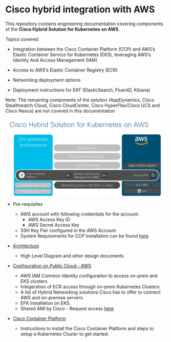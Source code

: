 
# Cisco hybrid integration with AWS

This repository contains engineering documentation covering components of the **Cisco Hybrid Solution for Kubernetes on AWS**.

Topics covered:

* Integration between the Cisco Container Platform (CCP) and AWS’s Elastic Container Service for Kubernetes (EKS), leveraging AWS’s Identity And Access Management (IAM)

* Access to AWS’s Elastic Container Registry (ECR)
  
* Networking deployment options
  
* Deployment instructions for EKF (ElasticSearch, FluentD, Kibana)


Note: The remaining components of the solution (AppDynamics, Cisco Stealthwatch Cloud, Cisco CloudCenter, Cisco HyperFlex/Cisco UCS and Cisco Nexus) are not covered in this documentation

![cisco-hybrid-aws](/aws/images/cisco-hybrid-aws.png)


* Pre-requisites
  * AWS account with following credentials for the account:
    * AWS Access Key ID
    * AWS Secret Access Key
  * SSH Key Pair configured in the AWS Account
  * System Requirements for CCP Installation can be found [here](https://www.cisco.com/c/en/us/td/docs/net_mgmt/cisco_container_platform/2-2/Installation_Guide/CCP-Installation-Guide-2-2-0/CCP-Installation-Guide-2-2-0_chapter_00.html#id_66020)
  
* [Architecture](./AWSConfig/architecture.md)
  * High Level Diagram and other design documents
  
* [Configuration on Public Cloud - AWS](./AWSConfig/README.md)
  * AWS IAM Common Identity configuration to access on-prem and EKS clusters.
  * Integeration of ECR access through on-prem Kubernetes Clusters.
  * A list of Hybrid Networking solutions Cisco has to offer to connect AWS and on-premise servers.
  * EFK Installation on EKS.
  * Shared AMI by Cisco - Request access [here](https://www.cisco.com/c/en/us/td/docs/net_mgmt/cisco_container_platform/2-2/User_Guide/CCP-User-Guide-2-2-0/CCP-User-Guide-2-2-0_chapter_01010.html#id_92768)
  
* [Cisco Container Platform](./External/ccp.md) 
  * Instructions to install the Cisco Container Platform and steps to setup a Kubernetes Cluster to get started.
